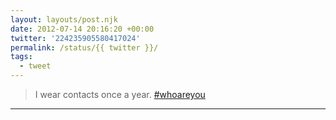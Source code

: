 ```yaml
---
layout: layouts/post.njk
date: 2012-07-14 20:16:20 +00:00
twitter: '224235905580417024'
permalink: /status/{{ twitter }}/
tags: 
  - tweet
---
```


> I wear contacts once a year. [#whoareyou](https://twitter.com/hashtag/whoareyou)

---
